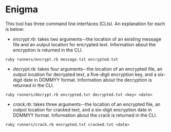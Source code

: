 # Enigma
This tool has three command line interfaces (CLIs). An explanation for each is below:
  * *encrypt.rb*: takes two arguments--the location of an existing message file and an output location for encrypted text. Information about the encryption is returned in the CLI.

  `ruby runners/encrypt.rb message.txt encrypted.txt`

  * *decrypt.rb*: takes four arguments--the location of an encrypted file, an output location for decrypted text, a five-digit encryption key, and a six-digit date in DDMMYY format. Information about the decryption is returned in the CLI.

  `ruby runners/decrypt.rb encrypted.txt decrypted.txt <key> <date>`

  * *crack.rb*: takes three arguments--the location of an encrypted file, an output location for cracked text, and a six-digit encryption date in DDMMYY format. Information about the crack is returned in the CLI.

  `ruby runners/crack.rb encrypted.txt cracked.txt <date>`
